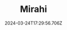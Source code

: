 ---
title: Mirahi
url: https://garden.mirahi.io
date: "2024-03-24T17:29:56.706Z"
collection:
  - Favourites
type: Collections
kind: website
---
